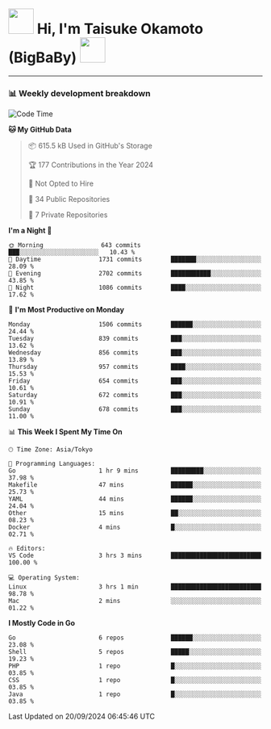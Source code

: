 <!-- Title -->
<h1>
    <img src="https://media.tenor.com/TlyRveJkgo4AAAAi/cloud-cloud-strife.gif" width="50"/> 
    Hi, I'm Taisuke Okamoto (BigBaBy) 
    <img src="https://media.tenor.com/TlyRveJkgo4AAAAi/cloud-cloud-strife.gif" width="50"/>
</h1>

---

<h3> 📊 Weekly development breakdown </h3>
<!-- waka-readme-stats -->

<!--START_SECTION:waka-->
![Code Time](http://img.shields.io/badge/Code%20Time-1%2C829%20hrs%2014%20mins-blue)

**🐱 My GitHub Data** 

> 📦 615.5 kB Used in GitHub's Storage 
 > 
> 🏆 177 Contributions in the Year 2024
 > 
> 🚫 Not Opted to Hire
 > 
> 📜 34 Public Repositories 
 > 
> 🔑 7 Private Repositories 
 > 
**I'm a Night 🦉** 

```text
🌞 Morning                643 commits         ███░░░░░░░░░░░░░░░░░░░░░░   10.43 % 
🌆 Daytime                1731 commits        ███████░░░░░░░░░░░░░░░░░░   28.09 % 
🌃 Evening                2702 commits        ███████████░░░░░░░░░░░░░░   43.85 % 
🌙 Night                  1086 commits        ████░░░░░░░░░░░░░░░░░░░░░   17.62 % 
```
📅 **I'm Most Productive on Monday** 

```text
Monday                   1506 commits        ██████░░░░░░░░░░░░░░░░░░░   24.44 % 
Tuesday                  839 commits         ███░░░░░░░░░░░░░░░░░░░░░░   13.62 % 
Wednesday                856 commits         ███░░░░░░░░░░░░░░░░░░░░░░   13.89 % 
Thursday                 957 commits         ████░░░░░░░░░░░░░░░░░░░░░   15.53 % 
Friday                   654 commits         ███░░░░░░░░░░░░░░░░░░░░░░   10.61 % 
Saturday                 672 commits         ███░░░░░░░░░░░░░░░░░░░░░░   10.91 % 
Sunday                   678 commits         ███░░░░░░░░░░░░░░░░░░░░░░   11.00 % 
```


📊 **This Week I Spent My Time On** 

```text
🕑︎ Time Zone: Asia/Tokyo

💬 Programming Languages: 
Go                       1 hr 9 mins         █████████░░░░░░░░░░░░░░░░   37.98 % 
Makefile                 47 mins             ██████░░░░░░░░░░░░░░░░░░░   25.73 % 
YAML                     44 mins             ██████░░░░░░░░░░░░░░░░░░░   24.04 % 
Other                    15 mins             ██░░░░░░░░░░░░░░░░░░░░░░░   08.23 % 
Docker                   4 mins              █░░░░░░░░░░░░░░░░░░░░░░░░   02.71 % 

🔥 Editors: 
VS Code                  3 hrs 3 mins        █████████████████████████   100.00 % 

💻 Operating System: 
Linux                    3 hrs 1 min         █████████████████████████   98.78 % 
Mac                      2 mins              ░░░░░░░░░░░░░░░░░░░░░░░░░   01.22 % 
```

**I Mostly Code in Go** 

```text
Go                       6 repos             ██████░░░░░░░░░░░░░░░░░░░   23.08 % 
Shell                    5 repos             █████░░░░░░░░░░░░░░░░░░░░   19.23 % 
PHP                      1 repo              █░░░░░░░░░░░░░░░░░░░░░░░░   03.85 % 
CSS                      1 repo              █░░░░░░░░░░░░░░░░░░░░░░░░   03.85 % 
Java                     1 repo              █░░░░░░░░░░░░░░░░░░░░░░░░   03.85 % 
```




 Last Updated on 20/09/2024 06:45:46 UTC
<!--END_SECTION:waka-->
